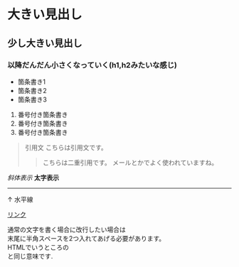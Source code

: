 # 大きい見出し
## 少し大きい見出し
### 以降だんだん小さくなっていく(h1,h2みたいな感じ)

- 箇条書き1
- 箇条書き2
- 箇条書き3

1. 番号付き箇条書き
1. 番号付き箇条書き
1. 番号付き箇条書き

> 引用文
> こちらは引用文です。
>> こちらは二重引用です。
>> メールとかでよく使われていますね。

*斜体表示*
**太字表示**


---
↑ 水平線

[リンク](https://www.morijyobi.ac.jp)

通常の文字を書く場合に改行したい場合は  
末尾に半角スペースを2つ入れてあげる必要があります。  
HTMLでいうところの<br>と同じ意味です.


